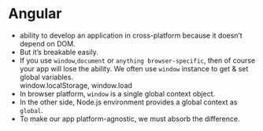 # Angular 
- ability to develop an application in cross-platform because it doesn’t depend on DOM. 
- But it’s breakable easily. 
- If you use `window`,`document` or `anything browser-specific`, then of course your app will lose the ability.
    We often use `window` instance to get & set global variables.   
        window.localStorage, 
        window.load
- In browser platform, `window` is a single global context object. 
- In the other side, Node.js environment provides a global context as `global`. 
- To make our app platform-agnostic, we must absorb the difference.

